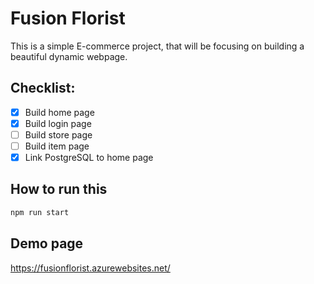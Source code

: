 # Fusion Florist
 
This is a simple E-commerce project, that will be focusing on building a beautiful dynamic webpage.

## Checklist:
- [x] Build home page
- [x] Build login page
- [ ] Build store page
- [ ] Build item page
- [x] Link PostgreSQL to home page

## How to run this
```bash
npm run start
```
## Demo page
https://fusionflorist.azurewebsites.net/
